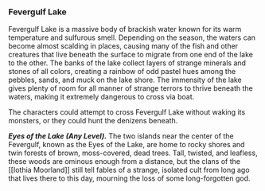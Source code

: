 ### Fevergulf Lake

Fevergulf Lake is a massive body of brackish water known for its warm temperature and sulfurous smell. Depending on the season, the waters can become almost scalding in places, causing many of the fish and other creatures that live beneath the surface to migrate from one end of the lake to the other. The banks of the lake collect layers of strange minerals and stones of all colors, creating a rainbow of odd pastel hues among the pebbles, sands, and muck on the lake shore. The immensity of the lake gives plenty of room for all manner of strange terrors to thrive beneath the waters, making it extremely dangerous to cross via boat.

The characters could attempt to cross Fevergulf Lake without waking its monsters, or they could hunt the denizens beneath.

_**Eyes of the Lake (Any Level).**_ The two islands near the center of the Fevergulf, known as the Eyes of the Lake, are home to rocky shores and twin forests of brown, moss-covered, dead trees. Tall, twisted, and leafless, these woods are ominous enough from a distance, but the clans of the [[Iothia Moorland]] still tell fables of a strange, isolated cult from long ago that lives there to this day, mourning the loss of some long-forgotten god.